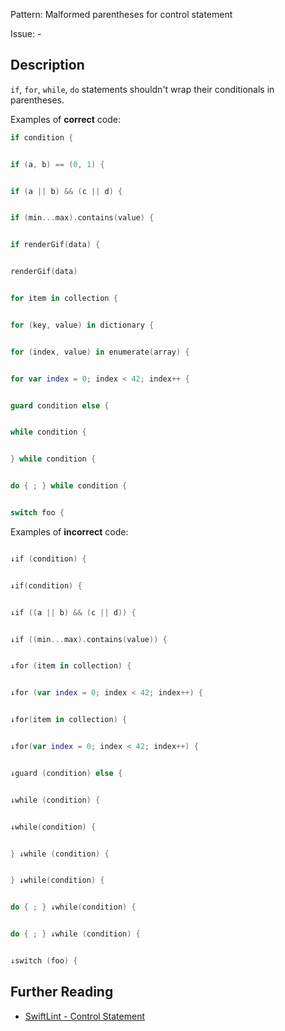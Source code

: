 Pattern: Malformed parentheses for control statement

Issue: -

## Description

`if`, `for`, `while`, `do` statements shouldn't wrap their conditionals in parentheses.

Examples of **correct** code:
```swift
if condition {


if (a, b) == (0, 1) {


if (a || b) && (c || d) {


if (min...max).contains(value) {


if renderGif(data) {


renderGif(data)


for item in collection {


for (key, value) in dictionary {


for (index, value) in enumerate(array) {


for var index = 0; index < 42; index++ {


guard condition else {


while condition {


} while condition {


do { ; } while condition {


switch foo {

```
Examples of **incorrect** code:
```swift

↓if (condition) {


↓if(condition) {


↓if ((a || b) && (c || d)) {


↓if ((min...max).contains(value)) {


↓for (item in collection) {


↓for (var index = 0; index < 42; index++) {


↓for(item in collection) {


↓for(var index = 0; index < 42; index++) {


↓guard (condition) else {


↓while (condition) {


↓while(condition) {


} ↓while (condition) {


} ↓while(condition) {


do { ; } ↓while(condition) {


do { ; } ↓while (condition) {


↓switch (foo) {

```

## Further Reading

* [SwiftLint - Control Statement](https://realm.github.io/SwiftLint/control_statement.html)